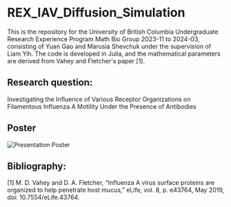 # REX_IAV_Diffusion_Simulation

This is the repository for the University of British Columbia Undergraduate Research Experience Program Math Bio Group 2023-11 to 2024-03, consisting of Yuan Gao and Marusia Shevchuk under the supervision of Liam Yih. The code is developed in Julia, and the mathematical parameters are derived from Vahey and Fletcher's paper [1].

## Research question: 

Investigating the Influence of Various Receptor Organizations on Filamentous Influenza A Motility Under the Presence of Antibodies

## Poster

![Presentation Poster]("./poster/ID186_Poster.jpg")

## Bibliography:

[1] M. D. Vahey and D. A. Fletcher, “Influenza A virus surface proteins are organized to help penetrate host mucus,” eLife, vol. 8, p. e43764, May 2019, doi: 10.7554/eLife.43764.